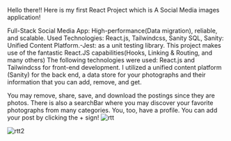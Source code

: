 Hello there!!
Here is my first React Project which is A Social Media images application!

Full-Stack Social Media App: High-performance(Data migration), reliable, and scalable.
Used Technologies: React.js, Tailwindcss, Sanity SQL, Sanity: Unified Content Platform.-Jest: as a unit testing library.
This project makes use of the fantastic React.JS capabilities(Hooks, Linking & Routing, and many others) The following technologies were used: React.js and Tailwindcss for front-end development. I utilized a unified content platform (Sanity) for the back end, a data store for your photographs and their information that you can add, remove, and get.

You may remove, share, save, and download the postings since they are photos. There is also a searchBar where you may discover your favorite photographs from many categories. You, too, have a profile. You can add your post by clicking the + sign!
![rtt](https://user-images.githubusercontent.com/95984769/211898081-c2481b77-6a5b-43ad-8635-7f2a1c5693f7.PNG)

![rtt2](https://user-images.githubusercontent.com/95984769/211898288-d9294133-bc4a-44dc-a2b6-6550bae3eb1a.PNG)
